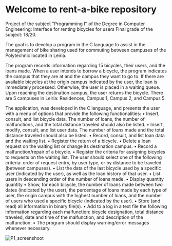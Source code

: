 # Welcome to rent-a-bike repository

Project of the subject "Programming I" of the Degree in Computer Engineering: Interface for renting bicycles for users
Final grade of the subject: 18/20.

The goal is to develop a program in the C language to assist in the management of bike sharing used for commuting between campuses of the Polytechnic located in Leiria. 

The program records information regarding 15 bicycles, their users, and the loans made. When a user intends to borrow a bicycle, the program indicates the campus that they are at and the campus they want to go to. If there are available bicycles at the origin campus indicated by the user, the loan is immediately processed. Otherwise, the user is placed in a waiting queue. Upon reaching the destination campus, the user returns the bicycle. There are 5 campuses in Leiria: Residences, Campus 1, Campus 2, and Campus 5.

The application, was developed in the C language, and presents the user with a menu of options that provide the following functionalities: 
• Insert, consult, and list bicycle data. The number of loans, the number of malfunctions, and the total distance traveled should also be listed. 
• Insert, modify, consult, and list user data. The number of loans made and the total distance traveled should also be listed. 
• Record, consult, and list loan data and the waiting list. 
• Register the return of a bicycle. 
• Delete a loan request on the waiting list or change its destination campus. 
• Record a malfunction/repair of a bicycle. 
• Register the criteria for assigning bicycles to requests on the waiting list. The user should select one of the following criteria: order of request entry, by user type, or by distance to be traveled (between campuses). 
• List the data of the last bicycle used by a specific user (indicated by the user), as well as the loan history of that user. 
• List users in descending order of the number of loans made. 
• Display quantity quantity 
• Show, for each bicycle, the number of loans made between two dates (indicated by the user), the percentage of loans made by each type of user, the origin campus with the highest number of loans, and the number of users who used a specific bicycle (indicated by the user). 
• Store (and read) all information in binary file(s). 
• Add to a log in a text file the following information regarding each malfunction: bicycle designation, total distance traveled, date and time of the malfunction, and description of the malfunction.
• The program should display warning/error messages whenever necessary.

![P1_screenshoot](https://user-images.githubusercontent.com/64530615/178125951-85c78786-102b-4305-8921-9cae73b37857.jpg)
